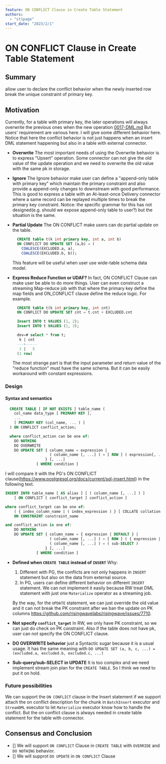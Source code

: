 ```yaml
---
feature: ON CONFLICT Clause in Create Table Statement
authors:
  - "st1page"
start_date: "2023/2/1"
---
```


# ON CONFLICT Clause in Create Table Statement

## Summary

allow user to declare the conflict behavior when the newly inserted row break the unique constraint of primary key.

## Motivation

Currently, for a table with primary key, the later operations will always overwrite the previous ones when the new operation [0017-DML.md](0017-DML.md)
But users' requirement are various here.
I will give some different behavior here. Notice that here the conflict behavior is not just happens when an insert DML statement happening but also in a table with external connector.

- **Overwrite**
  The most important needs of using the Overwrite behavior is to express "Upsert" operation. Some connector can not give the old value of the update operation and we need to overwrite the old value with the same pk in storage.

- **Ignore**
  The Ignore behavior make user can define a "append-only table with primary key" which maintain the primary constraint and also provide a append-only changes to downstream with good performance. This is good to express a table with an At-least-once Delivery connector where a same record can be replayed multiple times to break the primary key constraint.
  Notice: the specific grammar for this has not designed(e.g. should we expose append-only table to user?) but the situation is the same.

- **Partial Update**
  The ON CONFLICT make users can do partial update on the table.

  ```SQL
    CREATE table t(k int primary key, int a, int b) 
    ON CONFLICT DO UPDATE SET (a,b) = (
      COALESCE(EXCLUDED.a, a),
      COALESCE(EXCLUDED.b, b));
  ```
  
  This feature will be useful when user use wide-table schema data model.

- **Express Reduce Function or UDAF?**
  In fact, ON CONFLICT Clause can make user be able to do more things. User can even construct a streaming Map-reduce job with that where the primary key define the map fields and ON_CONFLICT clause define the reduce logic.
  For example.

  ```SQL
    CREATE table t(k int primary key, int cnt) 
    ON CONFLICT DO UPDATE SET cnt = t.cnt + EXCLUDED.cnt

    Insert INTO t VALUES (1, 2);
    Insert INTO t VALUES (1, 3);

    dev=# select * from t;
     k | cnt 
    ---+-----
     1 |   5
    (1 row)
  ```

  The most strange part is that the input parameter and return value of the "reduce function" must have the same schema. But it can be easily workaround with constant expressions.
  
### Design

#### Syntax and semantics

```SQL
  CREATE TABLE [ IF NOT EXISTS ] table_name (
    col_name data_type [ PRIMARY KEY ],
    ...
    [ PRIMARY KEY (col_name, ... ) ]
  ) ON CONFLICT conflict_action;

  where conflict_action can be one of:
    DO NOTHING
    DO OVERWRITE
    DO UPDATE SET { column_name = expression |
                    ( column_name [, ...] ) = [ ROW ] ( expression[, ...] )
                  } [, ...]
              [ WHERE condition ]
```

I will compare it with the PG's ON CONFLICT clause(<https://www.postgresql.org/docs/current/sql-insert.html>) in the following text.

```SQL
INSERT INTO table_name [ AS alias ] [ ( column_name [, ...] ) ]
    [ ON CONFLICT [ conflict_target ] conflict_action ]

where conflict_target can be one of:
    ( { index_column_name | ( index_expression ) } [ COLLATE collation ] [ opclass ] [, ...] ) [ WHERE index_predicate ]
    ON CONSTRAINT constraint_name

and conflict_action is one of:
    DO NOTHING
    DO UPDATE SET { column_name = { expression | DEFAULT } |
                    ( column_name [, ...] ) = [ ROW ] ( { expression | DEFAULT } [, ...] ) |
                    ( column_name [, ...] ) = ( sub-SELECT )
                  } [, ...]
              [ WHERE condition ]
```

- **Defined when `CREATE TABLE` instead of `INSERT`**
  Why:
  1. Different with PG, the conflicts are not only happens in `INSERT` statement but also on the data from external source.
  2. In PG, users can define different behavior on different `INSERT` statement. We can not implement it easily because RW treat DML statement with just one `Materialize` operator as a streaming job.
  
  By the way, for the `UPDATE` statement, we can just override the old value and it can not break the PK constraint after we ban the update on PK columns <https://github.com/risingwavelabs/risingwave/issues/7710>.

- **Not specify `conflict_target`**
  In RW, we only have PK constraint, so we can just do check on PK constraint. Also if the table does not have pk, user can not specify the ON CONFLICT clause.

- **DO OVERWRITE behavior**
  just a Syntactic sugar because it is a usual usage. It has the same meaning with `DO UPDATE SET (a, b, c, ...) = (excluded.a, excluded.b, excluded.c, ...)`

- **Sub-query/sub-SELECT in UPDATE**
  It is too complex and we need implement stream join plan for the `CREATE TABLE`. So I think we need to put it on hold.

### Future possibilities

  We can support the `ON CONFLICT` clause in the Insert statement if we support attach the on conflict description for the chunk in `BatchInsert` executor and `StreamDML` executor to let `Materialize` executor know how to handle the conflict. But the on conflict clause is always needed in create table statement for the table with connector.

## Consensus and Conclusion

- [] We will support `ON CONFLICT` Clause in `CREATE TABLE` with `OVERRIDE` and `DO NOTHING` behavior.
- [] We will supprot `DO UPDATE` in `ON CONFLICT` Clause
